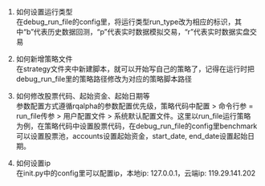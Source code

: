1. 如何设置运行类型<br/>
在debug_run_file的config里，将运行类型run_type改为相应的标识，其中“b”代表历史数据回测，“p”代表实时数据模拟交易，“r”代表实时数据实盘交易

2. 如何新增策略文件<br/>
在strategy文件夹中新建脚本，就可以开始写自己的策略了，记得在运行时把debug_run_file里的策略路径修改为对应的策略脚本路径

3. 如何修改股票代码、起始资金、起始日期等<br/>
参数配置方式遵循rqalpha的参数配置优先级，策略代码中配置 > 命令行参 = run_file传参 > 用户配置文件 > 系统默认配置文件。这里以run_file运行策略为例，在策略代码中设置股票代码，在debug_run_file的config里benchmark可以设置股票池，accounts设置起始资金，start_date, end_date设置起始日期。

4. 如何设置ip<br/>
在init.py中的config里可以配置ip，本地ip: 127.0.0.1，云端ip: 119.29.141.202